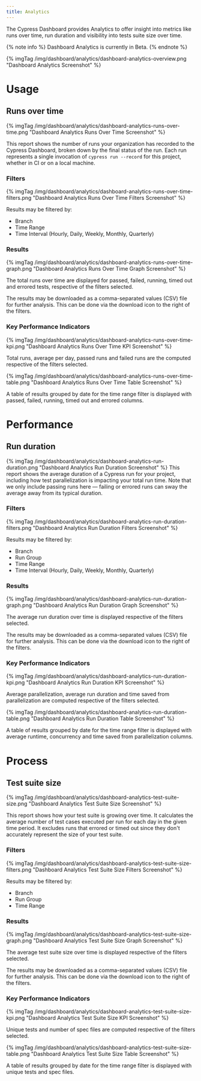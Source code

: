 ```yaml
---
title: Analytics
---
```

The Cypress Dashboard provides Analytics to offer insight into metrics like runs over time, run duration and visibility into tests suite size over time.

{% note info %}
Dashboard Analytics is currently in Beta.
{% endnote %}

{% imgTag /img/dashboard/analytics/dashboard-analytics-overview.png "Dashboard Analytics Screenshot" %}

# Usage

## Runs over time

{% imgTag /img/dashboard/analytics/dashboard-analytics-runs-over-time.png "Dashboard Analytics Runs Over Time Screenshot" %}

This report shows the number of runs your organization has recorded to the Cypress Dashboard, broken down by the final status of the run. Each run represents a single invocation of `cypress run --record` for this project, whether in CI or on a local machine.

### Filters

{% imgTag /img/dashboard/analytics/dashboard-analytics-runs-over-time-filters.png "Dashboard Analytics Runs Over Time Filters Screenshot" %}

Results may be filtered by:

- Branch
- Time Range
- Time Interval (Hourly, Daily, Weekly, Monthly, Quarterly)

### Results

{% imgTag /img/dashboard/analytics/dashboard-analytics-runs-over-time-graph.png "Dashboard Analytics Runs Over Time Graph Screenshot" %}

The total runs over time are displayed for passed, failed, running, timed out and errored tests, respective of the filters selected.

The results may be downloaded as a comma-separated values (CSV) file for further analysis.
This can be done via the download icon to the right of the filters.

### Key Performance Indicators

{% imgTag /img/dashboard/analytics/dashboard-analytics-runs-over-time-kpi.png "Dashboard Analytics Runs Over Time KPI Screenshot" %}

Total runs, average per day, passed runs and failed runs are the computed respective of the filters selected.

{% imgTag /img/dashboard/analytics/dashboard-analytics-runs-over-time-table.png "Dashboard Analytics Runs Over Time Table Screenshot" %}

A table of results grouped by date for the time range filter is displayed with passed, failed, running, timed out and errored columns.

# Performance

## Run duration

{% imgTag /img/dashboard/analytics/dashboard-analytics-run-duration.png "Dashboard Analytics Run Duration Screenshot" %}
This report shows the average duration of a Cypress run for your project, including how test parallelization is impacting your total run time. Note that we only include passing runs here — failing or errored runs can sway the average away from its typical duration.

### Filters

{% imgTag /img/dashboard/analytics/dashboard-analytics-run-duration-filters.png "Dashboard Analytics Run Duration Filters Screenshot" %}

Results may be filtered by:

- Branch
- Run Group
- Time Range
- Time Interval (Hourly, Daily, Weekly, Monthly, Quarterly)

### Results

{% imgTag /img/dashboard/analytics/dashboard-analytics-run-duration-graph.png "Dashboard Analytics Run Duration Graph Screenshot" %}

The average run duration over time is displayed respective of the filters selected.

The results may be downloaded as a comma-separated values (CSV) file for further analysis.
This can be done via the download icon to the right of the filters.

### Key Performance Indicators

{% imgTag /img/dashboard/analytics/dashboard-analytics-run-duration-kpi.png "Dashboard Analytics Run Duration KPI Screenshot" %}

Average parallelization, average run duration and time saved from parallelization are computed respective of the filters selected.

{% imgTag /img/dashboard/analytics/dashboard-analytics-run-duration-table.png "Dashboard Analytics Run Duration Table Screenshot" %}

A table of results grouped by date for the time range filter is displayed with average runtime, concurrency and time saved from parallelization columns.

# Process

## Test suite size

{% imgTag /img/dashboard/analytics/dashboard-analytics-test-suite-size.png "Dashboard Analytics Test Suite Size Screenshot" %}

This report shows how your test suite is growing over time. It calculates the average number of test cases executed per run for each day in the given time period. It excludes runs that errored or timed out since they don't accurately represent the size of your test suite.

### Filters

{% imgTag /img/dashboard/analytics/dashboard-analytics-test-suite-size-filters.png "Dashboard Analytics Test Suite Size Filters Screenshot" %}

Results may be filtered by:

- Branch
- Run Group
- Time Range

### Results

{% imgTag /img/dashboard/analytics/dashboard-analytics-test-suite-size-graph.png "Dashboard Analytics Test Suite Size Graph Screenshot" %}

The average test suite size over time is displayed respective of the filters selected.

The results may be downloaded as a comma-separated values (CSV) file for further analysis.
This can be done via the download icon to the right of the filters.

### Key Performance Indicators

{% imgTag /img/dashboard/analytics/dashboard-analytics-test-suite-size-kpi.png "Dashboard Analytics Test Suite Size KPI Screenshot" %}

Unique tests and number of spec files are computed respective of the filters selected.

{% imgTag /img/dashboard/analytics/dashboard-analytics-test-suite-size-table.png "Dashboard Analytics Test Suite Size Table Screenshot" %}

A table of results grouped by date for the time range filter is displayed with unique tests and spec files.
